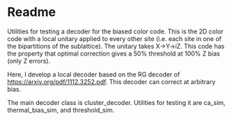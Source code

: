 #  Readme

Utilities for testing a decoder for the biased color code. This is the 2D color code with a local unitary applied to every other site (i.e. each site in one of the bipartitions of the sublattice). The unitary takes X->Y->iZ. This code has the property that optimal correction gives a 50% threshold at 100% Z bias (only Z errors).

Here, I develop a local decoder based on the RG decoder of https://arxiv.org/pdf/1112.3252.pdf. This decoder can correct at arbitrary bias.

The main decoder class is cluster_decoder. Utilities for testing it are ca_sim, thermal_bias_sim, and threshold_sim.
